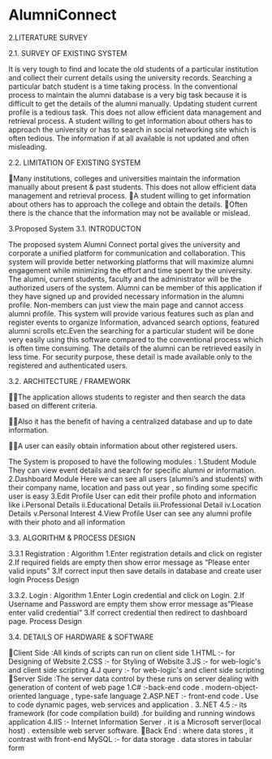 ﻿# AlumniConnect



2.LITERATURE SURVEY

2.1. SURVEY OF EXISTING SYSTEM

It is very tough to find and locate the old students of a particular institution and collect their current details using the university records. Searching a particular batch student is a time taking process. In the conventional process to maintain the alumni database is a very big task because it is difficult to get the details of the alumni manually. Updating student current profile is a tedious task. This does not allow efficient data management and retrieval process. A student willing to get information about others has to approach the university or has to search in social networking site which is often tedious. The information if at all available is not updated and often misleading. 

2.2. LIMITATION OF EXISTING SYSTEM

Many institutions, colleges and universities maintain the information manually about present & past students. This does not allow efficient data management and retrieval process.
A student willing to get information about others has to approach the college and obtain the details.
Often there is the chance that the information may not be available or mislead.


3.Proposed System
3.1. INTRODUCTON

The proposed system Alumni Connect portal gives the university and corporate a unified platform for communication and collaboration. This system will provide better networking platforms that will maximize alumni engagement while minimizing the effort and time spent by the university. The alumni, current students, faculty and the administrator will be the authorized users of the system. Alumni can be member of this application if they have signed up and provided necessary information in the alumni profile. Non-members can just view the main page and cannot access alumni profile. This system will provide various features such as plan and register events to organize Information, advanced search options, featured alumni scrolls etc.Even the searching for a particular student will be done very easily using this software compared to the conventional process which is often time consuming. The details of the alumni can be retrieved easily in less time. For security purpose, these detail is made available only to the registered and authenticated users. 

3.2. ARCHITECTURE / FRAMEWORK

The application allows students to register and then search the data based on different criteria. 

Also it has the benefit of having a centralized database and up to date information.

A user can easily obtain information about other registered users.




The System is proposed to have the following modules :
1.Student Module
They can view event details and search for specific alumni or information.
2.Dashboard Module
Here we can see all users (alumni’s and students) with their company name, location and pass out year , so finding some specific user is easy
3.Edit Profile
User can edit their profile photo and information like 
i.Personal Details
ii.Educational Details
iii.Professional Detail
iv.Location Details
v.Personal Interest
4.View Profile
User can see any alumni profile with their photo and all information




3.3. ALGORITHM & PROCESS DESIGN

3.3.1 Registration :
Algorithm
1.Enter registration details and click on register
2.If required fields are empty then show error message as “Please enter valid inputs”
3.If correct input then save details in database and create user login
Process Design




3.3.2. Login :
Algorithm
1.Enter Login credential and click on Login.
2.If Username and Password are empty them show error message as”Please enter valid credential”
3.If correct credential then redirect to dashboard page.
Process Design




3.4. DETAILS OF HARDWARE & SOFTWARE

Client Side :All kinds of scripts can run on client side
1.HTML	:- for Designing of Website 
2.CSS		:- for Styling of  Website
3.JS		:- for web-logic's and client side scripting
4.J query	:- for web-logic's and client side scripting
Server Side :The server data control by these runs on server dealing with generation of content of web page
1.C#		:-back-end code . modern-object-oriented language , type-safe language
2.ASP.NET	:- front-end code . Use to code dynamic pages, web services and application .
3..NET 4.5	:- its framework (for code compilation build) .for building and running windows application
4.IIS		:- Internet Information Server . it is a Microsoft server(local host) . extensible web server software.
Back End : where data stores , it contrast with front-end
	MySQL	:- for data storage . data stores in tabular form
